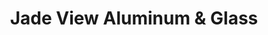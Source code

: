 ---
title: "Jade View Aluminum & Glass"
url: /tayabas/jade-view-aluminum-und-glass/
shop: Haushaltsartikel
---